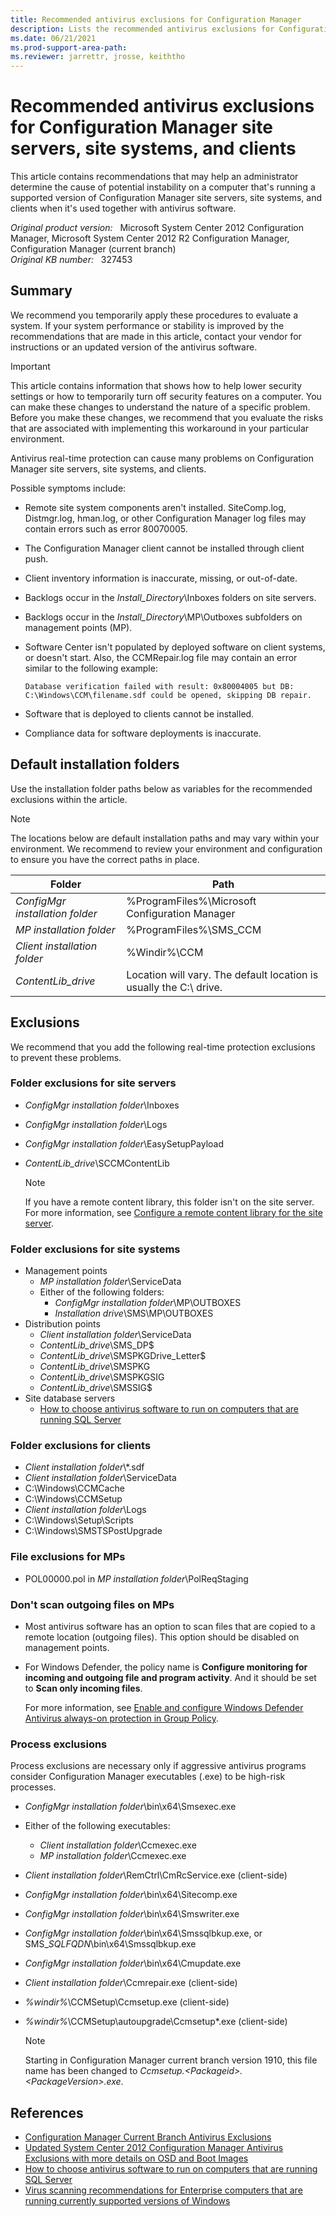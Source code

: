 ```yaml
---
title: Recommended antivirus exclusions for Configuration Manager
description: Lists the recommended antivirus exclusions for Configuration Manager site servers, site systems, and clients.
ms.date: 06/21/2021
ms.prod-support-area-path:
ms.reviewer: jarrettr, jrosse, keiththo
---
```

# Recommended antivirus exclusions for Configuration Manager site servers, site systems, and clients

This article contains recommendations that may help an administrator determine the cause of potential instability on a computer that's running a supported version of Configuration Manager site servers, site systems, and clients when it's used together with antivirus software.

_Original product version:_ &nbsp; Microsoft System Center 2012 Configuration Manager, Microsoft System Center 2012 R2 Configuration Manager, Configuration Manager (current branch)  
_Original KB number:_ &nbsp; 327453

## Summary

We recommend you temporarily apply these procedures to evaluate a system. If your system performance or stability is improved by the recommendations that are made in this article, contact your vendor for instructions or an updated version of the antivirus software.

> [!IMPORTANT]
> This article contains information that shows how to help lower security settings or how to temporarily turn off security features on a computer. You can make these changes to understand the nature of a specific problem. Before you make these changes, we recommend that you evaluate the risks that are associated with implementing this workaround in your particular environment.

Antivirus real-time protection can cause many problems on Configuration Manager site servers, site systems, and clients.

Possible symptoms include:

- Remote site system components aren't installed. SiteComp.log, Distmgr.log, hman.log, or other Configuration Manager log files may contain errors such as error 80070005.
- The Configuration Manager client cannot be installed through client push.
- Client inventory information is inaccurate, missing, or out-of-date.
- Backlogs occur in the *Install_Directory*\Inboxes folders on site servers.
- Backlogs occur in the *Install_Directory*\MP\Outboxes subfolders on management points (MP).
- Software Center isn't populated by deployed software on client systems, or doesn't start. Also, the CCMRepair.log file may contain an error similar to the following example:

  ```output
  Database verification failed with result: 0x80004005 but DB: C:\Windows\CCM\filename.sdf could be opened, skipping DB repair.
  ```

- Software that is deployed to clients cannot be installed.
- Compliance data for software deployments is inaccurate.

## Default installation folders

Use the installation folder paths below as variables for the recommended exclusions within the article.

  > [!NOTE]
  > The locations below are default installation paths and may vary within your environment. We recommend to review your environment and configuration to ensure you have the correct paths in place.

| Folder | Path |
| --- | --- |
| *ConfigMgr installation folder* | %ProgramFiles%\Microsoft Configuration Manager |
| *MP installation folder* | %ProgramFiles%\SMS_CCM |
| *Client installation folder* | %Windir%\CCM |
| *ContentLib_drive* | Location will vary. The default location is usually the C:\ drive. |

## Exclusions

We recommend that you add the following real-time protection exclusions to prevent these problems.

### Folder exclusions for site servers

- *ConfigMgr installation folder*\Inboxes
- *ConfigMgr installation folder*\Logs
- *ConfigMgr installation folder*\EasySetupPayload
- *ContentLib_drive*\SCCMContentLib

  > [!NOTE]
  > If you have a remote content library, this folder isn't on the site server. For more information, see [Configure a remote content library for the site server](/mem/configmgr/core/plan-design/hierarchy/the-content-library#bkmk_remote).

### Folder exclusions for site systems

- Management points
  - *MP installation folder*\ServiceData
  - Either of the following folders:
    - *ConfigMgr installation folder*\MP\OUTBOXES
    - *Installation drive*\SMS\MP\OUTBOXES
- Distribution points
  - *Client installation folder*\ServiceData
  - *ContentLib_drive*\SMS_DP$
  - *ContentLib_drive*\SMSPKGDrive_Letter$
  - *ContentLib_drive*\SMSPKG
  - *ContentLib_drive*\SMSPKGSIG
  - *ContentLib_drive*\SMSSIG$
- Site database servers
  - [How to choose antivirus software to run on computers that are running SQL Server](https://support.microsoft.com/help/309422)  

### Folder exclusions for clients

- *Client installation folder*\\*.sdf
- *Client installation folder*\ServiceData
- C:\Windows\CCMCache
- C:\Windows\CCMSetup
- *Client installation folder*\Logs
- C:\Windows\Setup\Scripts
- C:\Windows\SMSTSPostUpgrade

### File exclusions for MPs

- POL00000.pol in *MP installation folder*\PolReqStaging

### Don't scan outgoing files on MPs

- Most antivirus software has an option to scan files that are copied to a remote location (outgoing files). This option should be disabled on management points.
- For Windows Defender, the policy name is **Configure monitoring for incoming and outgoing file and program activity**. And it should be set to **Scan only incoming files**.

    For more information, see [Enable and configure Windows Defender Antivirus always-on protection in Group Policy](/windows/security/threat-protection/windows-defender-antivirus/configure-real-time-protection-windows-defender-antivirus).

### Process exclusions

Process exclusions are necessary only if aggressive antivirus programs consider Configuration Manager executables (.exe) to be high-risk processes.

- *ConfigMgr installation folder*\bin\x64\Smsexec.exe
- Either of the following executables:
  - *Client installation folder*\Ccmexec.exe
  - *MP installation folder*\Ccmexec.exe
- *Client installation folder*\RemCtrl\CmRcService.exe (client-side)
- *ConfigMgr installation folder*\bin\x64\Sitecomp.exe
- *ConfigMgr installation folder*\bin\x64\Smswriter.exe
- *ConfigMgr installation folder*\bin\x64\Smssqlbkup.exe, or SMS_*SQLFQDN*\bin\x64\Smssqlbkup.exe
- *ConfigMgr installation folder*\bin\x64\Cmupdate.exe
- *Client installation folder*\Ccmrepair.exe (client-side)
- *%windir%*\CCMSetup\Ccmsetup.exe (client-side)
- *%windir%*\CCMSetup\autoupgrade\Ccmsetup*.exe (client-side)

   > [!NOTE]
   > Starting in Configuration Manager current branch version 1910, this file name has been changed to *Ccmsetup.\<Packageid>.\<PackageVersion>.exe*.

## References

- [Configuration Manager Current Branch Antivirus Exclusions](https://techcommunity.microsoft.com/t5/Core-Infrastructure-and-Security/Configuration-Manager-Current-Branch-Antivirus-Exclusions/ba-p/884831)
- [Updated System Center 2012 Configuration Manager Antivirus Exclusions with more details on OSD and Boot Images](https://techcommunity.microsoft.com/t5/Core-Infrastructure-and-Security/Updated-System-Center-2012-Configuration-Manager-Antivirus/ba-p/884371)
- [How to choose antivirus software to run on computers that are running SQL Server](https://support.microsoft.com/help/309422/how-to-choose-antivirus-software-to-run-on-computers-that-are-running-sql-server)
- [Virus scanning recommendations for Enterprise computers that are running currently supported versions of Windows](https://support.microsoft.com/help/822158/virus-scanning-recommendations-for-enterprise-computers-that-are-running-currently-supported-versions-of-windows)

